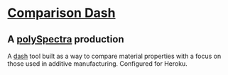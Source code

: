 # [Comparison Dash](https://comparison-dash.herokuapp.com/)
## A [polySpectra](http://polyspectra.com/) production
A [dash](plot.ly/dash) tool built as a way to compare material properties with a focus on those used in additive manufacturing. Configured for Heroku.
